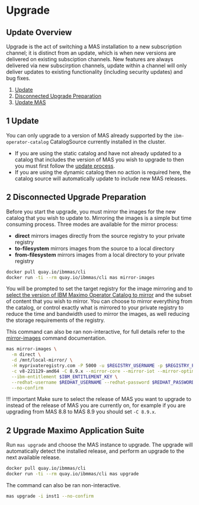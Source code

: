 Upgrade
===============================================================================

Update Overview
-------------------------------------------------------------------------------
Upgrade is the act of switching a MAS installation to a new subscription channel; it is distinct from an update, which is when new versions are delivered on existing subsciption channels.  New features are always delivered via new subscirption channels, update within a channel will only deliver updates to existing functionality (including security updates) and bug fixes.

1. [Update](#1-update)
2. [Disconnected Upgrade Preparation](#1-disconnected-install-preparation)
3. [Update MAS](#2-update-maximo-application-suite)


1 Update
-------------------------------------------------------------------------------
You can only upgrade to a version of MAS already supported by the `ibm-operator-catalog` CatalogSource currently installed in the cluster.

- If you are using the static catalog and have not already updated to a catalog that includes the version of MAS you wish to upgrade to then you must first follow the [update process](update.md).
- If you are using the dynamic catalog then no action is required here, the catalog source will automatically update to include new MAS releases.


2 Disconnected Upgrade Preparation
-------------------------------------------------------------------------------
Before you start the upgrade, you must mirror the images for the new catalog that you wish to update to. Mirroring the images is a simple but time consuming process.  Three modes are available for the mirror process:

- **direct** mirrors images directly from the source registry to your private registry
- **to-filesystem** mirrors images from the source to a local directory
- **from-filesystem** mirrors images from a local directory to your private registry

```bash
docker pull quay.io/ibmmas/cli
docker run -ti --rm quay.io/ibmmas/cli mas mirror-images
```

You will be prompted to set the target registry for the image mirroring and to [select the version of IBM Maximo Operator Catalog to mirror](choosing-the-right-catalog.md) and the subset of content that you wish to mirror.  You can choose to mirror everything from the catalog, or control exactly what is mirrored to your private registry to reduce the time and bandwidth used to mirror the images, as well reducing the storage requirements of the registry.

This command can also be ran non-interactive, for full details refer to the [mirror-images](../commands/mirror-images.md) command documentation.

```bash
mas mirror-images \
  -m direct \
  -d /mnt/local-mirror/ \
  -H myprivateregistry.com -P 5000 -u $REGISTRY_USERNAME -p $REGISTRY_PASSWORD \
  -c v8-221129-amd64 -C 8.9.x --mirror-core --mirror-iot --mirror-optimizer --mirror-manage \
  --ibm-entitlement $IBM_ENTITLEMENT_KEY \
  --redhat-username $REDHAT_USERNAME --redhat-password $REDHAT_PASSWORD \
  --no-confirm
```

!!! important
    Make sure to select the release of MAS you want to upgrade to instead of the release of MAS you are currently on, for example if you are upgrading from MAS 8.8 to MAS 8.9 you should set `-C 8.9.x`.


2 Upgrade Maximo Application Suite
-------------------------------------------------------------------------------
Run `mas upgrade` and choose the MAS instance to upgrade.  The upgrade will automatically detect the installed release, and perform an upgrade to the next available release.

```bash
docker pull quay.io/ibmmas/cli
docker run -ti --rm quay.io/ibmmas/cli mas upgrade
```

The command can also be ran non-interactive.

```bash
mas upgrade -i inst1 --no-confirm
```

